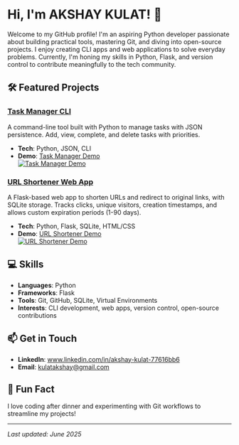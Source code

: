 # Hi, I'm AKSHAY KULAT! 👋

Welcome to my GitHub profile! I'm an aspiring Python developer passionate about building practical tools, mastering Git, and diving into open-source projects. I enjoy creating CLI apps and web applications to solve everyday problems. Currently, I'm honing my skills in Python, Flask, and version control to contribute meaningfully to the tech community.

## 🛠️ Featured Projects

### [Task Manager CLI](https://github.com/kulatav/task-manager)
A command-line tool built with Python to manage tasks with JSON persistence. Add, view, complete, and delete tasks with priorities.  
- **Tech**: Python, JSON, CLI  
- **Demo**: [Task Manager Demo](https://asciinema.org/a/rByzBhm2ha6yQ9bBknnazJMRM)  
  [![Task Manager Demo](task-manager-demo.gif)](https://github.com/kulatav/task-manager)

### [URL Shortener Web App](https://github.com/kulatav/url-shortener)
A Flask-based web app to shorten URLs and redirect to original links, with SQLite storage. Tracks clicks, unique visitors, creation timestamps, and allows custom expiration periods (1-90 days).  
- **Tech**: Python, Flask, SQLite, HTML/CSS  
- **Demo**: [URL Shortener Demo](https://asciinema.org/a/Kz5g0VG44XH9BjMHAivlYThZS)  
  [![URL Shortener Demo](url-shortener-demo.gif)](https://github.com/kulatav/url-shortener)

## 💻 Skills
- **Languages**: Python
- **Frameworks**: Flask
- **Tools**: Git, GitHub, SQLite, Virtual Environments
- **Interests**: CLI development, web apps, version control, open-source contributions

## 📫 Get in Touch
- **LinkedIn**: www.linkedin.com/in/akshay-kulat-77616bb6
- **Email**: kulatakshay@gmail.com

## 🌟 Fun Fact
I love coding after dinner and experimenting with Git workflows to streamline my projects!

---
*Last updated: June 2025*
